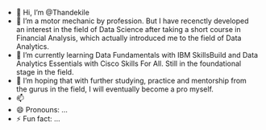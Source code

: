 - 👋 Hi, I’m @Thandekile 
- 👀 I’m a motor mechanic by profession. But I have recenctly developed an interest in the field of Data Science after taking a short course in Financial Analysis, which actually introduced me to the field of Data Analytics. 
- 🌱 I’m currently learning Data Fundamentals with IBM SkillsBuild and Data Analytics Essentials with Cisco Skills For All. Still in the foundational stage in the field.
- 💞️ I’m hoping that with further studying, practice and mentorship from the gurus in the field, I will eventually become a pro myself.
- 📫 
- 😄 Pronouns: ...
- ⚡ Fun fact: ...

<!---
ThandekileH/ThandekileH is a ✨ special ✨ repository because its `README.md` (this file) appears on your GitHub profile.
You can click the Preview link to take a look at your changes.
--->
